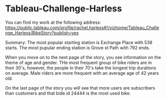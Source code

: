 # Tableau-Challenge-Harless
You can find my work at the following address: 
https://public.tableau.com/profile/rachel.harless#!/vizhome/Tableau_Challenge_Harless/BikeStory?publish=yes

Summary:
The most popular starting station is Exchange Place with 538 starts.  The most pupular ending station is Grove st Path with 792 ends. 

When you move on to the next page of the story, you see information on the theme of age and gender. THe most frequent group of bike riders are in their 30's, however, the people in their 70's take the longest trip durations on average. Male riders are more frequent with an average age of 42 years old. 

On the last page of the story you will see that more users are subscribers than customers and that bide id 24444 is the most used bike.
